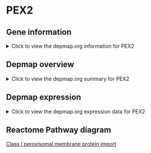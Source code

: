 <h1>PEX2</h1>

<h2>Gene information</h2>
<details>
  <summary>Click to view the depmap.org information for PEX2</summary>
  <iframe src="https://depmap.org/portal/gene/PEX2?tab=about" style="border:none;width:100%;height:800px"></iframe>
</details>

<h2>Depmap overview</h2>
<details>
  <summary>Click to view the depmap.org summary for PEX2</summary>
  <iframe src="https://depmap.org/portal/gene/PEX2?tab=overview" style="border:none;width:100%;height:800px"></iframe>
</details>

<h2>Depmap expression</h2>
<details>
  <summary>Click to view the depmap.org expression data for PEX2</summary>
  <iframe src="https://depmap.org/portal/gene/PEX2?tab=characterization" style="border:none;width:100%;height:800px"></iframe>
</details>



<h2>Reactome Pathway diagram</h2>
<a href="https://reactome.org/PathwayBrowser/#/R-HSA-9603798">Class I peroxisomal membrane protein import</a>




